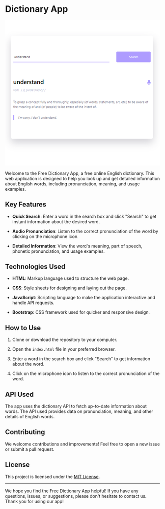 #  Dictionary App

![App Screenshot](assets/Screen.png)

Welcome to the Free Dictionary App, a free online English dictionary. This web application is designed to help you look up and get detailed information about English words, including pronunciation, meaning, and usage examples.

## Key Features

- **Quick Search**: Enter a word in the search box and click "Search" to get instant information about the desired word.
  
- **Audio Pronunciation**: Listen to the correct pronunciation of the word by clicking on the microphone icon.

- **Detailed Information**: View the word's meaning, part of speech, phonetic pronunciation, and usage examples.

## Technologies Used

- **HTML**: Markup language used to structure the web page.
  
- **CSS**: Style sheets for designing and laying out the page.
  
- **JavaScript**: Scripting language to make the application interactive and handle API requests.

- **Bootstrap**: CSS framework used for quicker and responsive design.

## How to Use

1. Clone or download the repository to your computer.
   
2. Open the `index.html` file in your preferred browser.

3. Enter a word in the search box and click "Search" to get information about the word.

4. Click on the microphone icon to listen to the correct pronunciation of the word.

## API Used

The app uses the dictionary API to fetch up-to-date information about words. The API used provides data on pronunciation, meaning, and other details of English words.

## Contributing

We welcome contributions and improvements! Feel free to open a new issue or submit a pull request.

## License

This project is licensed under the [MIT License](LICENSE).



---

We hope you find the Free Dictionary App helpful! If you have any questions, issues, or suggestions, please don't hesitate to contact us. Thank you for using our app!
